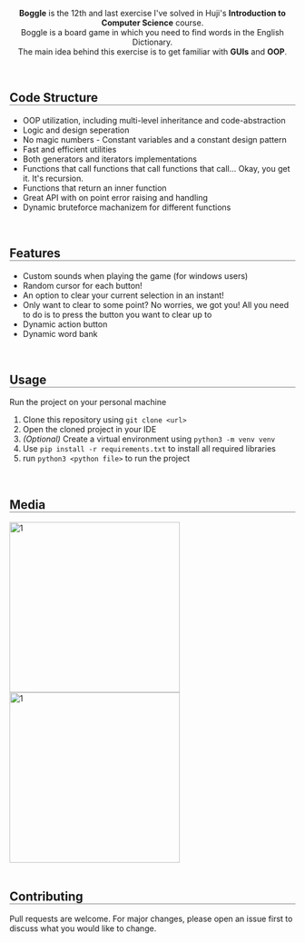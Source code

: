 <div align="center">
  <p align="center">
    <b>Boggle</b> is the 12th and last exercise I've solved in Huji's <b>Introduction to Computer Science</b> course.
    <br>
    Boggle is a board game in which you need to find words in the English Dictionary.
    <br>
    The main idea behind this exercise is to get familiar with <b>GUIs</b> and <b>OOP</b>.
  </p>
</div>

<br>

<div align="left">
  <h2 align="left" style="border-bottom: 1px solid gray">Code Structure</h2>

  <ul align="left">
    <li>OOP utilization, including multi-level inheritance and code-abstraction</li>
    <li>Logic and design seperation</li>
    <li>No magic numbers - Constant variables and a constant design pattern</li>
    <li>Fast and efficient utilities</li>
    <li>Both generators and iterators implementations</li>
    <li>Functions that call functions that call functions that call... Okay, you get it. It's recursion.</li>
    <li>Functions that return an inner function</li>
    <li>Great API with on point error raising and handling</li>
    <li>Dynamic bruteforce machanizem for different functions</li>
  </ul>
</div>

<br>

<div align="left">
  <h2 align="left" style="border-bottom: 1px solid gray">Features</h2>

  <ul align="left">
    <li>Custom sounds when playing the game (for windows users)</li>
    <li>Random cursor for each button!</li>
    <li>An option to clear your current selection in an instant!</li>
    <li>Only want to clear to some point? No worries, we got you! All you need to do is to press the button you want to clear up to</li>
    <li>Dynamic action button</li>
    <li>Dynamic word bank</li>
  </ul>
</div>

<br>

<div align="left">
  <h2 align="left" style="border-bottom: 1px solid gray">Usage</h2>

  <p>Run the project on your personal machine</p>
  <ol align="left">
    <li>Clone this repository using <code>git clone &lt;url&gt;</code></li>
    <li>Open the cloned project in your IDE</li>
    <li><i>(Optional)</i> Create a virtual environment using <code>python3 -m venv venv</code></li>
    <li>Use <code>pip install -r requirements.txt</code> to install all required libraries</li>
    <li>run <code>python3 &lt;python file&gt;</code> to run the project</li>
  </ol>
</div>

<br>

<div align="left">
  <h2 align="left" style="border-bottom: 1px solid gray">Media</h2>

  <div align="left">
    <img src="./media/Boggle.png" alt="1" width="300px" />
    <img src="./media/Entry_Boggle.png" alt="1" width="300px" />
  </div>
</div>


<br>

<div align="left">
  <h2 align="left" style="border-bottom: 1px solid gray">Contributing</h2>

  <p align="left">
    Pull requests are welcome. For major changes, please open an issue first to discuss what you would like to change.
  </p>
</div>
